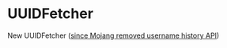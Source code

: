 # UUIDFetcher
New UUIDFetcher ([since Mojang removed username history API](https://help.minecraft.net/hc/en-us/articles/8969841895693))
